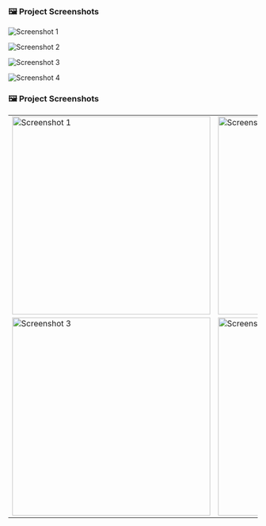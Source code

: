### 🖼️ Project Screenshots

![Screenshot 1](./demo/1.png)

![Screenshot 2](./demo/2.png)

![Screenshot 3](./demo/3.png)

![Screenshot 4](./demo/4.png)

### 🖼️ Project Screenshots

<table align="center">
  <tr>
    <td><img src="./demo/1.png" alt="Screenshot 1" width="400"></td>
    <td><img src="./demo/2.png" alt="Screenshot 2" width="400"></td>
  </tr>
  <tr>
    <td><img src="./demo/3.png" alt="Screenshot 3" width="400"></td>
    <td><img src="./demo/4.png" alt="Screenshot 4" width="400"></td>
  </tr>
</table>

